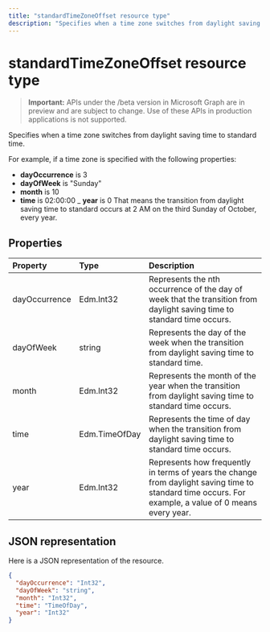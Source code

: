 ---title: "standardTimeZoneOffset resource type"description: "Specifies when a time zone switches from daylight saving time to standard time."---# standardTimeZoneOffset resource type

> **Important:** APIs under the /beta version in Microsoft Graph are in preview and are subject to change. Use of these APIs in production applications is not supported.

Specifies when a time zone switches from daylight saving time to standard time.

For example, if a time zone is specified with the following properties:

- **dayOccurrence** is 3
- **dayOfWeek** is "Sunday"
- **month** is 10
- **time** is 02:00:00
_ **year** is 0
That means the transition from daylight saving time to standard occurs at 2 AM on the third Sunday of October, every year.

## Properties
| Property	   | Type	|Description|
|:---------------|:--------|:----------|
| dayOccurrence | Edm.Int32 | Represents the nth occurrence of the day of week that the transition from daylight saving time to standard time occurs. |
| dayOfWeek | string | Represents the day of the week when the transition from daylight saving time to standard time. |
| month | Edm.Int32 | Represents the month of the year when the transition from daylight saving time to standard time occurs. |
| time | Edm.TimeOfDay | Represents the time of day when the transition from daylight saving time to standard time occurs. |
| year | Edm.Int32 | Represents how frequently in terms of years the change from daylight saving time to standard time occurs. For example, a value of 0 means every year.|


## JSON representation

Here is a JSON representation of the resource.

<!-- {
  "blockType": "resource",
  "optionalProperties": [

  ],
  "@odata.type": "microsoft.graph.standardTimeZoneOffset"
}-->

```json
{
  "dayOccurrence": "Int32",
  "dayOfWeek": "string",
  "month": "Int32",
  "time": "TimeOfDay",
  "year": "Int32"
}

```

<!-- uuid: 8fcb5dbc-d5aa-4681-8e31-b001d5168d79
2015-10-25 14:57:30 UTC -->
<!-- {
  "type": "#page.annotation",
  "description": "standardTimeZoneOffset resource",
  "keywords": "",
  "section": "documentation",
  "tocPath": ""
}-->